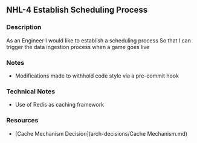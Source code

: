 ## NHL-4 Establish Scheduling Process

### Description

As an Engineer
I would like to establish a scheduling process
So that I can trigger the data ingestion process when a game goes live

### Notes

- Modifications made to withhold code style via a pre-commit hook

### Technical Notes

- Use of Redis as caching framework

### Resources

- [Cache Mechanism Decision](arch-decisions/Cache Mechanism.md)
